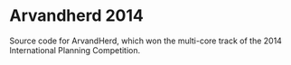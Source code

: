 # Arvandherd 2014
Source code for ArvandHerd, which won the multi-core track of the 2014 International Planning Competition.
